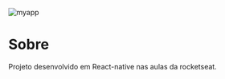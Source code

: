 ![myapp](https://user-images.githubusercontent.com/40339324/59113732-0192d380-891c-11e9-91f2-ce21c8a23fe1.png)

# Sobre
Projeto desenvolvido em React-native nas aulas da rocketseat.
